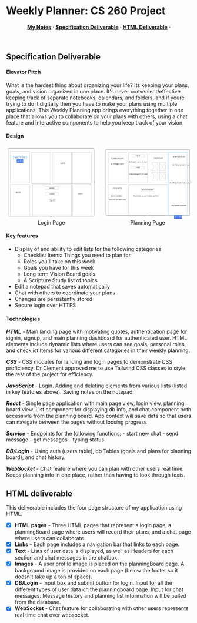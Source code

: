 # Weekly Planner: CS 260 Project

<p align="center">
  <a href="notes.md"><strong>My Notes</strong></a> ·
  <a href="#specification-deliverable"><strong>Specification Deliverable</strong></a> ·
  <a href="#html-deliverable"><strong>HTML Deliverable</strong></a> · 
</p>
<br/>

## Specification Deliverable

#### Elevator Pitch

What is the hardest thing about organizing your life? Its keeping your plans, goals, and vision organized in one place. It's never convenient/effective keeping track of separate notebooks, calendars, and folders, and if youre trying to do it digitally then you have to make your plans using multiple applications. This Weekly Planning app brings everything together in one place that allows you to collaborate on your plans with others, using a chat feature and interactive components to help you keep track of your vision.

#### Design

<div style="display: flex; align-items: flex-start;">
    <div style="display: flex; flex-direction: column; align-items: center; margin-right: 20px;">
        <img id="loginPage" src="./assets/loginPage.png" style="height: 200px;" />
        <label for="loginPage">Login Page</label>
    </div>
    <div style="display: flex; flex-direction: column; align-items: center;">
        <img id="planningPage" src="./assets/planningBoard.png" style="height: 200px;" />
        <label for="planningPage">Planning Page</label>
    </div>
</div>

#### Key features

- Display of and ability to edit lists for the following categories
    - Checklist Items: Things you need to plan for
    - Roles you'll take on this week
    - Goals you have for this week
    - Long term Vision Board goals
    - A Scripture Study list of topics
- Edit a notepad that saves automatically
- Chat with others to coordinate your plans
- Changes are persistently stored
- Secure login over HTTPS

#### Technologies

***HTML*** - Main landing page with motivating quotes, authentication page for signin, signup, and main planning dashboard for authenticated user. HTML elements include dynamic lists where users can see goals, personal roles, and checklist Items for various different categories in their weekly planning.

***CSS*** - CSS modules for landing and login pages to demonstrate CSS proficiency. Dr Clement approved me to use Tailwind CSS classes to style the rest of the project for efficiency.

***JavaScript*** - Login. Adding and deleting elements from various lists (listed in key features above). Saving notes on the notepad.

***React*** - Single page application with main page view, login view, planning board view. List component for displaying db info, and chat component both accessivle from the planning board. App context will save data so that users can navigate between the pages without loosing progress

***Service*** - Endpoints for the following functions:
    - start new chat
    - send message
    - get messages
    - typing status

***DB/Login*** - Using auth (users table), db Tables (goals and plans for planning board), and chat history.

***WebSocket*** - Chat feature where you can plan with other users real time. Keeps planning info in one place, rather than having to look through texts.


## HTML deliverable

This deliverable includes the four page structure of my application using HTML.

- [x] **HTML pages** - Three HTML pages that represent a login page, a planningBoard page where users will record their plans, and a chat page where users can collaborate.
- [x] **Links** - Each page includes a navigation bar that links to each page.
- [x] **Text** - Lists of user data is displayed, as well as Headers for each section and chat messages in the chatbox.
- [x] **Images** - A user profile image is placed on the planningBoard page. A background image is provided on each page (below the footer so it doesn't take up a ton of space).
- [x] **DB/Login** - Input box and submit button for login. Input for all the different types of user data on the planningboard page. Input for chat messages. Message history and planning list information will be pulled from the database.
- [x] **WebSocket** - Chat feature for collaborating with other users represents real time chat over websocket.